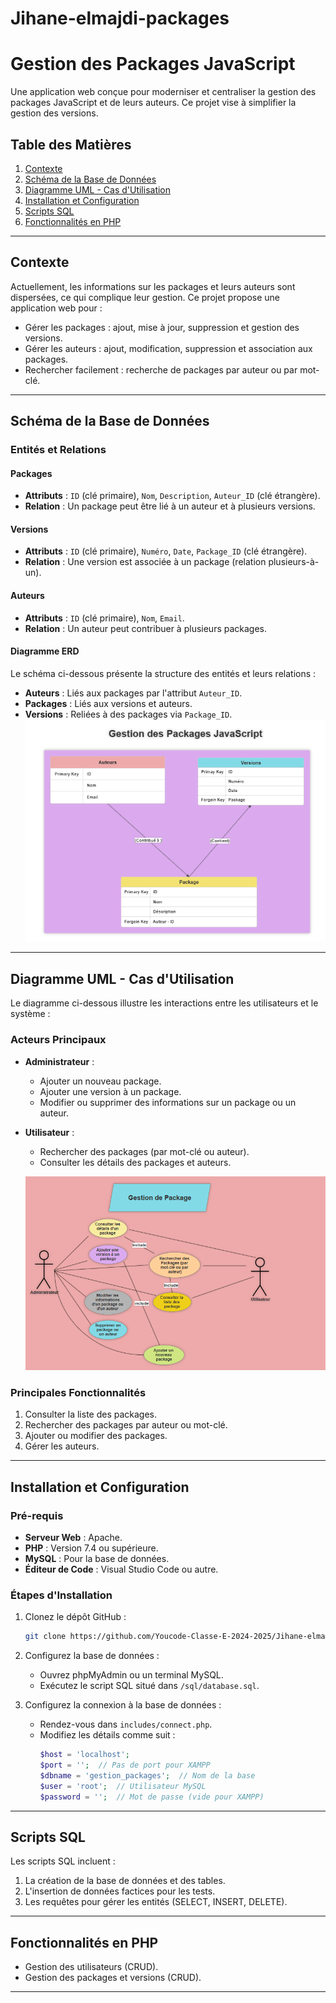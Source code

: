 # Jihane-elmajdi-packages

# Gestion des Packages JavaScript

Une application web conçue pour moderniser et centraliser la gestion des packages JavaScript et de leurs auteurs. Ce projet vise à simplifier la gestion des versions.

## Table des Matières

1. [Contexte](#contexte)
2. [Schéma de la Base de Données](#schéma-de-la-base-de-données)
3. [Diagramme UML - Cas d'Utilisation](#diagramme-uml---cas-dutilisation)
4. [Installation et Configuration](#installation-et-configuration)
5. [Scripts SQL](#scripts-sql)
6. [Fonctionnalités en PHP](#fonctionnalités-en-php)

---

## Contexte

Actuellement, les informations sur les packages et leurs auteurs sont dispersées, ce qui complique leur gestion. Ce projet propose une application web pour :

- Gérer les packages : ajout, mise à jour, suppression et gestion des versions.
- Gérer les auteurs : ajout, modification, suppression et association aux packages.
- Rechercher facilement : recherche de packages par auteur ou par mot-clé.

---

## Schéma de la Base de Données

### Entités et Relations

#### Packages

- **Attributs** : `ID` (clé primaire), `Nom`, `Description`, `Auteur_ID` (clé étrangère).
- **Relation** : Un package peut être lié à un auteur et à plusieurs versions.

#### Versions

- **Attributs** : `ID` (clé primaire), `Numéro`, `Date`, `Package_ID` (clé étrangère).
- **Relation** : Une version est associée à un package (relation plusieurs-à-un).

#### Auteurs

- **Attributs** : `ID` (clé primaire), `Nom`, `Email`.
- **Relation** : Un auteur peut contribuer à plusieurs packages.

#### Diagramme ERD

Le schéma ci-dessous présente la structure des entités et leurs relations :

- **Auteurs** : Liés aux packages par l'attribut `Auteur_ID`.
- **Packages** : Liés aux versions et auteurs.
- **Versions** : Reliées à des packages via `Package_ID`.
  ![Diagramme ERD](assets/img/erd.png)

---

## Diagramme UML - Cas d'Utilisation

Le diagramme ci-dessous illustre les interactions entre les utilisateurs et le système :

### Acteurs Principaux

- **Administrateur** :
  - Ajouter un nouveau package.
  - Ajouter une version à un package.
  - Modifier ou supprimer des informations sur un package ou un auteur.
- **Utilisateur** :

  - Rechercher des packages (par mot-clé ou auteur).
  - Consulter les détails des packages et auteurs.

  ![Diagramme ERD](assets/img/uml.png)

### Principales Fonctionnalités

1. Consulter la liste des packages.
2. Rechercher des packages par auteur ou mot-clé.
3. Ajouter ou modifier des packages.
4. Gérer les auteurs.

---

## Installation et Configuration

### Pré-requis

- **Serveur Web** : Apache.
- **PHP** : Version 7.4 ou supérieure.
- **MySQL** : Pour la base de données.
- **Éditeur de Code** : Visual Studio Code ou autre.

### Étapes d'Installation

1. Clonez le dépôt GitHub :

   ```bash
   git clone https://github.com/Youcode-Classe-E-2024-2025/Jihane-elmajdi-packages
   ```

2. Configurez la base de données :

   - Ouvrez phpMyAdmin ou un terminal MySQL.
   - Exécutez le script SQL situé dans `/sql/database.sql`.

3. Configurez la connexion à la base de données :
   - Rendez-vous dans `includes/connect.php`.
   - Modifiez les détails comme suit :
     ```php
     $host = 'localhost';
     $port = '';  // Pas de port pour XAMPP
     $dbname = 'gestion_packages';  // Nom de la base
     $user = 'root';  // Utilisateur MySQL
     $password = '';  // Mot de passe (vide pour XAMPP)
     ```

---

## Scripts SQL

Les scripts SQL incluent :

1. La création de la base de données et des tables.
2. L'insertion de données factices pour les tests.
3. Les requêtes pour gérer les entités (SELECT, INSERT, DELETE).

---

## Fonctionnalités en PHP

- Gestion des utilisateurs (CRUD).
- Gestion des packages et versions (CRUD).

---
